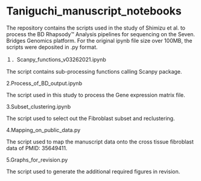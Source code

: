 # Taniguchi_manuscript_notebooks
The repository contains the scripts used in the study of Shimizu et al. to process the BD Rhapsody™ Analysis pipelines for sequencing on the Seven. Bridges Genomics platform.
For the original ipynb file size over 100MB, the scripts were deposited in .py format.

１．Scanpy_functions_v03262021.ipynb

The script contains sub-processing functions calling Scanpy package.

2.Process_of_BD_output.ipynb

The script used in this study to process the Gene expression matrix file.

3.Subset_clustering.ipynb

The script used to select out the Fibroblast subset and reclustering.

4.Mapping_on_public_data.py

The script used to map the manuscript data onto the cross tissue fibroblast data of PMID: 35649411.

5.Graphs_for_revision.py

The script used to generate the additional required figures in revision.
